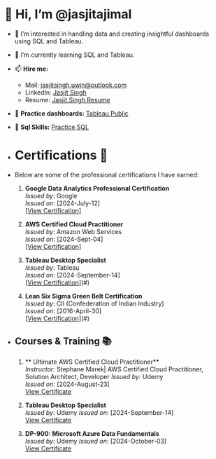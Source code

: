    # 👋 Hi, I’m @jasjitajimal

- 👀 I’m interested in handling data and creating insightful dashboards using SQL and Tableau.
- 🌱 I’m currently learning SQL and Tableau.

- 📫 **Hire me:** 
  - Mail: jasjitsingh.uwin@outlook.com
  - LinkedIn: [Jasjit Singh](https://www.linkedin.com/in/jasjitajimal/)
  - Resume: [Jasjit Singh Resume](https://1drv.ms/b/s!Aj5QaL7MqxL68lgsb8G8z1zczVy4?e=chk3qd)
- 🔗 **Practice dashboards:** [Tableau Public](https://public.tableau.com/app/profile/jasjitajimal/vizzes)
- 🔗 **Sql Skills:** [Practice SQL](https://github.com/jasjitajimal/practice_sql)

- # Certifications 📜
- Below are some of the professional certifications I have earned:

  1.  **Google Data Analytics Professional Certification**  
      *Issued by*: Google  
      *Issued on*: [2024-July-12]  
      [[View Certification](#https://www.coursera.org/account/accomplishments/specialization/S9EMWZ75VZUA)]

  2. **AWS Certified Cloud Practitioner**  
     *Issued by*: Amazon Web Services  
     *Issued on*: [2024-Sept-04]  
     [[View Certification](https://cp.certmetrics.com/amazon/en/public/verify/credential/8b4fb516c2c74b0bafbe09f644a95dbf)]

  3. **Tableau Desktop Specialist**  
     *Issued by*: Tableau  
     *Issued on*: [2024-September-14]  
     [[View Certification](https://1drv.ms/b/s!Aj5QaL7MqxL6gZ4aDVqDpJLCN2Gj-g?e=okqhWg)](#)

  4. **Lean Six Sigma Green Belt Certification**  
     *Issued by*: CII (Confederation of Indian Industry)  
     *Issued on*: [2016-April-30]  
     [[View Certification](https://1drv.ms/b/s!Aj5QaL7MqxL6gZgjU8g_MpGLZAog8Q?e=XcZ2Qj)](#)

- ## Courses & Training 📚
  1. ** Ultimate AWS Certified Cloud Practitioner**  
   *Instructor*: Stephane Marek| AWS Certified Cloud Practitioner, Solution Architect, Developer
   *Issued by*: Udemy  
   *Issued on*: [2024-August-23]  
   [View Certificate](https://1drv.ms/b/s!Aj5QaL7MqxL6gZwaNrRoGzzXjvez8A?e=7d1Ta1)  

  2. **Tableau Desktop Specialist**  
   *Issued by*: Udemy 
   *Issued on*: [2024-September-14]  
   [View Certificate](https://1drv.ms/b/s!Aj5QaL7MqxL6gZ4E76hhSHM5sK8ztg?e=jSCchU)

  3. **DP-900: Microsoft Azure Data Fundamentals**  
   *Issued by*: Udemy
   *Issued on*: [2024-October-03]  
   [View Certificate](https://1drv.ms/b/s!Aj5QaL7MqxL6gZ8gjhZtsfVrYIzU9w?e=qYQJ7F)

